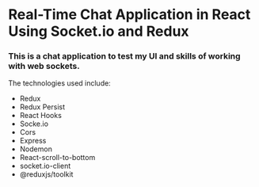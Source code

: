 # Real-Time Chat Application in React Using Socket.io and Redux
### This is a chat application to test my UI and skills of working with web sockets.
The technologies used include:
- Redux
- Redux Persist
- React Hooks
- Socke.io
- Cors
- Express
- Nodemon
- React-scroll-to-bottom
- socket.io-client
- @reduxjs/toolkit
